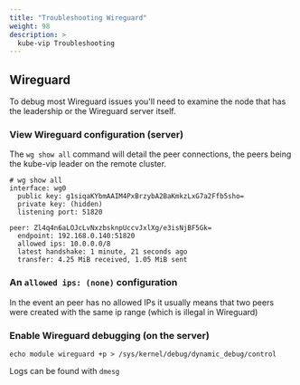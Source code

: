```yaml
---
title: "Troubleshooting Wireguard"
weight: 98
description: >
  kube-vip Troubleshooting
---
```


## Wireguard 

To debug most Wireguard issues you'll need to examine the node that has the leadership or the Wireguard server itself. 

### View Wireguard configuration (server)

The `wg show all` command will detail the peer connections, the peers being the kube-vip leader on the remote cluster.

```
# wg show all
interface: wg0
  public key: g1siqaKYbmAAIM4PxBrzybA2BaKmkzLxG7a2Ffb5sho=
  private key: (hidden)
  listening port: 51820

peer: Zl4q4n6aLOJcLvNxzbsknpUccvJxlXg/e3isNjBF5Gk=
  endpoint: 192.168.0.140:51820
  allowed ips: 10.0.0.0/8
  latest handshake: 1 minute, 21 seconds ago
  transfer: 4.25 MiB received, 1.05 MiB sent
```

### An `allowed ips: (none)` configuration

In the event an peer has no allowed IPs it usually means that two peers were created with the same ip range (which is illegal in Wireguard)

### Enable Wireguard debugging (on the server)
```
echo module wireguard +p > /sys/kernel/debug/dynamic_debug/control
```

Logs can be found with `dmesg`
